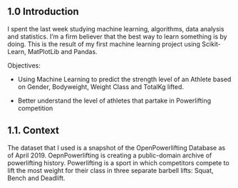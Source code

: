 ## 1.0 Introduction   

I spent the last week studying machine learning, algorithms, data analysis and statistics. I’m a firm believer that the best way to learn something is by doing. This is the result of my first machine learning project using Scikit-Learn, MatPlotLib and Pandas.  

Objectives:  

- Using Machine Learning to predict the strength level of an Athlete based on Gender, Bodyweight, Weight Class and TotalKg lifted.   

- Better understand the level of athletes that partake in Powerlifting competition 

## 1.1. Context  

The dataset that I used is a snapshot of the OpenPowerlifting Database as of April 2019. OepnPowerlifting is creating a public-domain archive of powerlifting history. Powerlifting is a sport in which competitors compete to lift the most weight for their class in three separate barbell lifts: Squat, Bench and Deadlift.  
